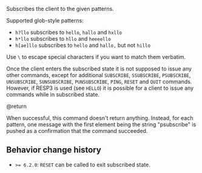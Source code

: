 Subscribes the client to the given patterns.

Supported glob-style patterns:

* `h?llo` subscribes to `hello`, `hallo` and `hxllo`
* `h*llo` subscribes to `hllo` and `heeeello`
* `h[ae]llo` subscribes to `hello` and `hallo,` but not `hillo`

Use `\` to escape special characters if you want to match them verbatim.

Once the client enters the subscribed state it is not supposed to issue any other commands, except for additional `SUBSCRIBE`, `SSUBSCRIBE`, `PSUBSCRIBE`, `UNSUBSCRIBE`, `SUNSUBSCRIBE`, `PUNSUBSCRIBE`, `PING`, `RESET` and `QUIT` commands.
However, if RESP3 is used (see `HELLO`) it is possible for a client to issue any commands while in subscribed state.

@return

When successful, this command doesn't return anything.
Instead, for each pattern, one message with the first element being the string "psubscribe" is pushed as a confirmation that the command succeeded.

## Behavior change history

*   `>= 6.2.0`: `RESET` can be called to exit subscribed state.
